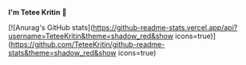 **I'm Tetee Kritin** 👋

[![Anurag's GitHub stats](https://github-readme-stats.vercel.app/api?username=TeteeKritin&theme=shadow_red&show icons=true)](https://github.com/TeteeKritin/github-readme-stats&theme=shadow_red&show icons=true)

